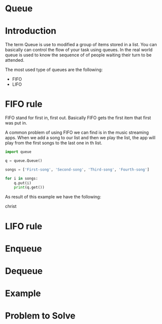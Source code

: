 # Queue
# Introduction
The term Queue is use to modified a group of items stored in a list. You can basically can control the flow of your task using queues. In the real world queue is used to know the sequence of of people waiting their turn to be attended.

The most used type of queues are the following:
- FIFO
- LIFO
  
# FIFO rule
FIFO stand for first in, first out. Basically FIFO gets the first item that first was put in.

A common problem of using FIFO we can find is in the music streaming apps. When we add a song to our list and then we play the list, the app will play from the first songs to the last one in th list.                              

```python
import queue

q = queue.Queue()

songs = ['First-song', 'Second-song', 'Third-song', 'Fourth-song']

for i in songs:
    q.put(i)
    print(q.get())
```

As result of this example we have the following:

christ




# LIFO rule
# Enqueue
# Dequeue
# Example
# Problem to Solve

